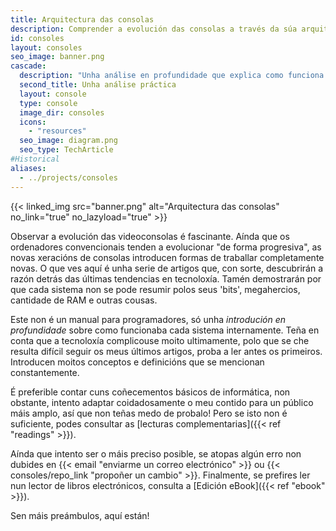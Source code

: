 ```yaml
---
title: Arquitectura das consolas
description: Comprender a evolución das consolas a través da súa arquitectura
id: consoles
layout: consoles
seo_image: banner.png
cascade:
  description: "Unha análise en profundidade que explica como funciona internamente esta consola"
  second_title: Unha análise práctica
  layout: console
  type: console
  image_dir: consoles
  icons:
    - "resources"
  seo_image: diagram.png
  seo_type: TechArticle
#Historical
aliases:
  - ../projects/consoles
---
```


{{< linked_img src="banner.png" alt="Arquitectura das consolas" no_link="true" no_lazyload="true" >}}

Observar a evolución das videoconsolas é fascinante. Aínda que os ordenadores convencionais tenden a evolucionar "de forma progresiva", as novas xeracións de consolas introducen formas de traballar completamente novas. O que ves aquí é unha serie de artigos que, con sorte, descubrirán a razón detrás das últimas tendencias en tecnoloxía. Tamén demostrarán por que cada sistema non se pode resumir polos seus 'bits', megahercios, cantidade de RAM e outras cousas.

Este non é un manual para programadores, só unha *introdución en profundidade* sobre como funcionaba cada sistema internamente. Teña en conta que a tecnoloxía complicouse moito ultimamente, polo que se che resulta difícil seguir os meus últimos artigos, proba a ler antes os primeiros. Introducen moitos conceptos e definicións que se mencionan constantemente.

É preferible contar cuns coñecementos básicos de informática, non obstante, intento adaptar coidadosamente o meu contido para un público máis amplo, así que non teñas medo de probalo! Pero se isto non é suficiente, podes consultar as [lecturas complementarias]({{< ref "readings" >}}).

Aínda que intento ser o máis preciso posible, se atopas algún erro non dubides en {{< email "enviarme un correo electrónico" >}} ou {{< consoles/repo_link "propoñer un cambio" >}}. Finalmente, se prefires ler nun lector de libros electrónicos, consulta a [Edición eBook]({{< ref "ebook" >}}).

Sen máis preámbulos, aquí están!
